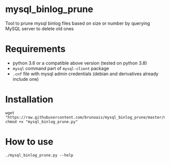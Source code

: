 # mysql_binlog_prune
Tool to prune mysql binlog files based on size or number by querying MySQL server to delete old ones

# Requirements

* python 3.6 or a compatible above version (tested on python 3.8)
* `mysql` command part of `mysql-client` package
* `.cnf` file with mysql admin credentials (debian and derivatives already include one)

# Installation


```
wget "https://raw.githubusercontent.com/brunoais/mysql_binlog_prune/master/mysql_binlog_prune.py"
chmod +x "mysql_binlog_prune.py"
```

# How to use

```
./mysql_binlog_prune.py --help
```
